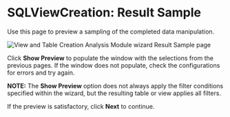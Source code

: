 # SQLViewCreation: Result Sample

Use this page to preview a sampling of the completed data manipulation.

![View and Table Creation Analysis Module wizard Result Sample page](/img/product_docs/accessanalyzer/enterpriseauditor/admin/analysis/sqlviewcreation/resultsample.png)

Click __Show Preview__ to populate the window with the selections from the previous pages. If the window does not populate, check the configurations for errors and try again.

__NOTE:__ The __Show Preview__ option does not always apply the filter conditions specified within the wizard, but the resulting table or view applies all filters.

If the preview is satisfactory, click __Next__ to continue.
